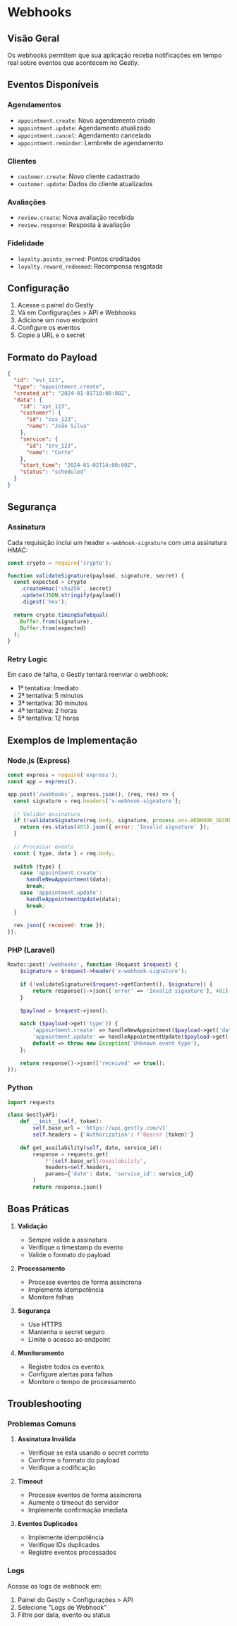 # Webhooks

## Visão Geral

Os webhooks permitem que sua aplicação receba notificações em tempo real sobre eventos que acontecem no Gestly.

## Eventos Disponíveis

### Agendamentos

- `appointment.create`: Novo agendamento criado
- `appointment.update`: Agendamento atualizado
- `appointment.cancel`: Agendamento cancelado
- `appointment.reminder`: Lembrete de agendamento

### Clientes

- `customer.create`: Novo cliente cadastrado
- `customer.update`: Dados do cliente atualizados

### Avaliações

- `review.create`: Nova avaliação recebida
- `review.response`: Resposta à avaliação

### Fidelidade

- `loyalty.points_earned`: Pontos creditados
- `loyalty.reward_redeemed`: Recompensa resgatada

## Configuração

1. Acesse o painel do Gestly
2. Vá em Configurações > API e Webhooks
3. Adicione um novo endpoint
4. Configure os eventos
5. Copie a URL e o secret

## Formato do Payload

```json
{
  "id": "evt_123",
  "type": "appointment.create",
  "created_at": "2024-01-01T10:00:00Z",
  "data": {
    "id": "apt_123",
    "customer": {
      "id": "cus_123",
      "name": "João Silva"
    },
    "service": {
      "id": "srv_123",
      "name": "Corte"
    },
    "start_time": "2024-01-02T14:00:00Z",
    "status": "scheduled"
  }
}
```

## Segurança

### Assinatura

Cada requisição inclui um header `x-webhook-signature` com uma assinatura HMAC:

```javascript
const crypto = require('crypto');

function validateSignature(payload, signature, secret) {
  const expected = crypto
    .createHmac('sha256', secret)
    .update(JSON.stringify(payload))
    .digest('hex');
    
  return crypto.timingSafeEqual(
    Buffer.from(signature),
    Buffer.from(expected)
  );
}
```

### Retry Logic

Em caso de falha, o Gestly tentará reenviar o webhook:

- 1ª tentativa: Imediato
- 2ª tentativa: 5 minutos
- 3ª tentativa: 30 minutos
- 4ª tentativa: 2 horas
- 5ª tentativa: 12 horas

## Exemplos de Implementação

### Node.js (Express)

```javascript
const express = require('express');
const app = express();

app.post('/webhooks', express.json(), (req, res) => {
  const signature = req.headers['x-webhook-signature'];
  
  // Validar assinatura
  if (!validateSignature(req.body, signature, process.env.WEBHOOK_SECRET)) {
    return res.status(401).json({ error: 'Invalid signature' });
  }
  
  // Processar evento
  const { type, data } = req.body;
  
  switch (type) {
    case 'appointment.create':
      handleNewAppointment(data);
      break;
    case 'appointment.update':
      handleAppointmentUpdate(data);
      break;
  }
  
  res.json({ received: true });
});
```

### PHP (Laravel)

```php
Route::post('/webhooks', function (Request $request) {
    $signature = $request->header('x-webhook-signature');
    
    if (!validateSignature($request->getContent(), $signature)) {
        return response()->json(['error' => 'Invalid signature'], 401);
    }
    
    $payload = $request->json();
    
    match ($payload->get('type')) {
        'appointment.create' => handleNewAppointment($payload->get('data')),
        'appointment.update' => handleAppointmentUpdate($payload->get('data')),
        default => throw new Exception('Unknown event type'),
    };
    
    return response()->json(['received' => true]);
});
```

### Python

```python
import requests

class GestlyAPI:
    def __init__(self, token):
        self.base_url = 'https://api.gestly.com/v1'
        self.headers = {'Authorization': f'Bearer {token}'}
    
    def get_availability(self, date, service_id):
        response = requests.get(
            f'{self.base_url}/availability',
            headers=self.headers,
            params={'date': date, 'service_id': service_id}
        )
        return response.json()
```

## Boas Práticas

1. **Validação**
   - Sempre valide a assinatura
   - Verifique o timestamp do evento
   - Valide o formato do payload

2. **Processamento**
   - Processe eventos de forma assíncrona
   - Implemente idempotência
   - Monitore falhas

3. **Segurança**
   - Use HTTPS
   - Mantenha o secret seguro
   - Limite o acesso ao endpoint

4. **Monitoramento**
   - Registre todos os eventos
   - Configure alertas para falhas
   - Monitore o tempo de processamento

## Troubleshooting

### Problemas Comuns

1. **Assinatura Inválida**
   - Verifique se está usando o secret correto
   - Confirme o formato do payload
   - Verifique a codificação

2. **Timeout**
   - Processe eventos de forma assíncrona
   - Aumente o timeout do servidor
   - Implemente confirmação imediata

3. **Eventos Duplicados**
   - Implemente idempotência
   - Verifique IDs duplicados
   - Registre eventos processados

### Logs

Acesse os logs de webhook em:
1. Painel do Gestly > Configurações > API
2. Selecione "Logs de Webhook"
3. Filtre por data, evento ou status